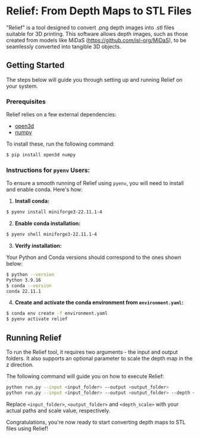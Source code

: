 # Relief: From Depth Maps to STL Files

"Relief" is a tool designed to convert .png depth images into .stl files suitable for 3D printing. This software allows depth images, such as those created from models like MiDaS (https://github.com/isl-org/MiDaS), to be seamlessly converted into tangible 3D objects.

## Getting Started

The steps below will guide you through setting up and running Relief on your system.

### Prerequisites

Relief relies on a few external dependencies:

- [open3d](https://pypi.org/project/open3d/)
- [numpy](https://pypi.org/project/numpy/)

To install these, run the following command:

```sh
$ pip install open3d numpy
```

### Instructions for `pyenv` Users:

To ensure a smooth running of Relief using `pyenv`, you will need to install and enable conda. Here's how:

1. **Install conda:**

```sh
$ pyenv install miniforge3-22.11.1-4
```

2. **Enable conda installation:**

```sh
$ pyenv shell miniforge3-22.11.1-4
```

3. **Verify installation:**

Your Python and Conda versions should correspond to the ones shown below:

```sh
$ python --version
Python 3.9.16
$ conda --version
conda 22.11.1
```

4. **Create and activate the conda environment from `environment.yaml`:**

```sh
$ conda env create -f environment.yaml
$ pyenv activate relief
```

## Running Relief

To run the Relief tool, it requires two arguments - the input and output folders. It also supports an optional parameter to scale the depth map in the z direction.

The following command will guide you on how to execute Relief:

```sh
python run.py --input <input_folder> --output <output_folder>
python run.py --input <input_folder> --output <output_folder> --depth <depth_scale>
```

Replace `<input_folder>`, `<output_folder>` and `<depth_scale>` with your actual paths and scale value, respectively.

Congratulations, you're now ready to start converting depth maps to STL files using Relief!
